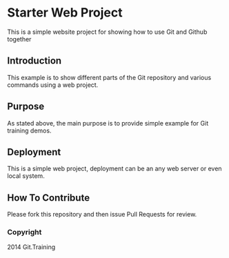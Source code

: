 # Starter Web Project

This is a simple website project for showing how to use Git and Github together

## Introduction

This example is to show different parts of the Git repository and various commands using a web project.

## Purpose

As stated above, the main purpose is to provide simple example for Git training demos.

## Deployment

This is a simple web project, deployment can be an any web server or even local system.

## How To Contribute

Please fork this repository and then issue Pull Requests for review.
### Copyright

2014 Git.Training
